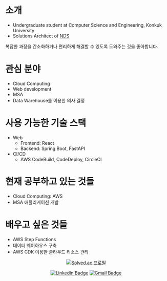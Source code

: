 # 소개
- Undergraduate student at Computer Science and Engineering, Konkuk University
- Solutions Architect of [NDS](https://nds.nongshim.co.kr)

복잡한 과정을 간소화하거나 편리하게 해결할 수 있도록 도와주는 것을 좋아합니다.

# 관심 분야
- Cloud Computing
- Web development
- MSA
- Data Warehouse를 이용한 의사 결정

# 사용 가능한 기술 스택
- Web
  - Frontend: React
  - Backend: Spring Boot, FastAPI
- CI/CD
  - AWS CodeBuild, CodeDeploy, CircleCI

# 현재 공부하고 있는 것들
- Cloud Computing: AWS
- MSA 애플리케이션 개발

# 배우고 싶은 것들
- AWS Step Functions
- 데이터 웨어하우스 구축
- AWS CDK 이용한 클라우드 리소스 관리

<div align=center>
  
[![Solved.ac 프로필](http://mazassumnida.wtf/api/v2/generate_badge?boj=vng598)](https://solved.ac/vng598)

</div>

<!-- [![codeforces](https://cp-logo.vercel.app/codeforces/wildDoubt)](https://codeforces.com/profile/wildDoubt) -->

<div align=center>
  
[![Linkedin Badge](https://img.shields.io/badge/-LinkedIn-blue?style=flat-square&logo=Linkedin&logoColor=white&link=https://www.linkedin.com/in/wonyeong-choi-3a4543124/)](https://www.linkedin.com/in/wonyeong-choi-3a4543124/)
[![Gmail Badge](https://img.shields.io/badge/-Gmail-d14836?style=flat-square&logo=Gmail&logoColor=white&link=mailto:coma01155@gmail.com)](mailto:coma01155@gmail.com)
  
</div>
